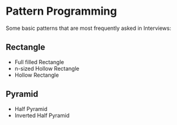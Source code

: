 # Pattern Programming

Some basic patterns that are most frequently asked in Interviews:
## Rectangle
- Full filled Rectangle
- n-sized Hollow Rectangle 
- Hollow Rectangle


## Pyramid
- Half Pyramid
- Inverted Half Pyramid

